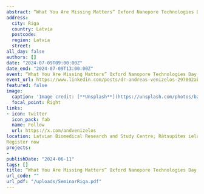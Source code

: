 ```yaml
---
abstract: “What You Are Missing Matters” Oxford Nanopore Technologies Day,Latvian Biomedical Research and Study Centre, Riga
address:
  city: Riga
  country: Latvia
  postcode: 
  region: Latvia
  street: 
all_day: false
authors: []
date: "2024-07-09T09:00:00Z"
date_end: "2024-07-09T13:00:00Z"
event: “What You Are Missing Matters” Oxford Nanopore Technologies Day,Latvian Biomedical Research and Study Centre, Riga
event_url: https://www.linkedin.com/posts/dr-andreas-venizelos-297802ab_sessions-activity-7213855588743585792-uVwr?utm_source=share&utm_medium=member_desktop
featured: false
image:
  caption: 'Image credit: [**Unsplash**](https://unsplash.com/photos/bzdhc5b3Bxs)'
  focal_point: Right
links:
- icon: twitter
  icon_pack: fab
  name: Follow
  url: https://x.com/andvenizelos
location: Latvian Biomedical Research and Study Centre; Rātsupītes iela 1, Kurzemes rajons, Rīga
Register now
projects:
- 
publishDate: "2024-06-11"
tags: []
title: “What You Are Missing Matters” Oxford Nanopore Technologies Day,Latvian Biomedical Research and Study Centre, Riga
url_code: ""
url_pdf: "/uploads/SeminarRiga.pdf"
---
```


